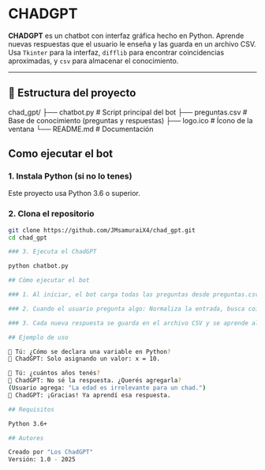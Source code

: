 # CHADGPT

**CHADGPT** es un chatbot con interfaz gráfica hecho en Python. Aprende nuevas respuestas que el usuario le enseña y las guarda en un archivo CSV. Usa `Tkinter` para la interfaz, `difflib` para encontrar coincidencias aproximadas, y `csv` para almacenar el conocimiento.

---

## 📂 Estructura del proyecto

chad_gpt/
├── chatbot.py # Script principal del bot
├── preguntas.csv # Base de conocimiento (preguntas y respuestas)
├── logo.ico # Ícono de la ventana
└── README.md # Documentación

## Como ejecutar el bot

### 1. Instala Python (si no lo tenes)

Este proyecto usa Python 3.6 o superior.

### 2. Clona el repositorio

```bash
git clone https://github.com/JMsamuraiX4/chad_gpt.git
cd chad_gpt

### 3. Ejecuta el ChadGPT

python chatbot.py

## Cómo ejecutar el bot

### 1. Al iniciar, el bot carga todas las preguntas desde preguntas.csv

### 2. Cuando el usuario pregunta algo: Normaliza la entrada, busca coincidencias y si no encuentra la respuesta pide al usuario que la enseñe.

### 3. Cada nueva respuesta se guarda en el archivo CSV y se aprende al instante.

## Ejemplo de uso

🙋 Tú: ¿Cómo se declara una variable en Python?
🤖 ChadGPT: Solo asignando un valor: x = 10.

🙋 Tú: ¿cuántos años tenés?
🤖 ChadGPT: No sé la respuesta. ¿Querés agregarla?
(Usuario agrega: "La edad es irrelevante para un chad.")
🤖 ChadGPT: ¡Gracias! Ya aprendí esa respuesta.

## Requisitos

Python 3.6+

## Autores

Creado por "Los ChadGPT"
Versión: 1.0 - 2025